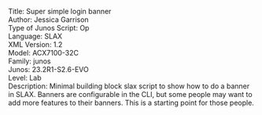 Title: Super simple login banner\
Author: Jessica Garrison\
Type of Junos Script: Op\
Language: SLAX\
XML Version: 1.2\
Model: ACX7100-32C\
Family: junos\
Junos: 23.2R1-S2.6-EVO\
Level: Lab\
Description: Minimal building block slax script to show how to do a banner in SLAX.  Banners are configurable in the CLI, but some people may want to add more features to their banners.  This is a starting point for those people. 